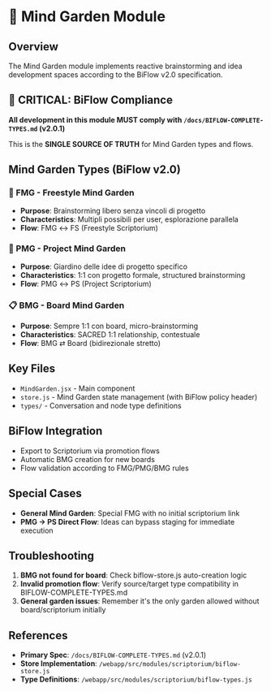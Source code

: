 # 🌱 Mind Garden Module

## Overview
The Mind Garden module implements reactive brainstorming and idea development spaces according to the BiFlow v2.0 specification.

## 🚨 CRITICAL: BiFlow Compliance
**All development in this module MUST comply with `/docs/BIFLOW-COMPLETE-TYPES.md` (v2.0.1)**

This is the **SINGLE SOURCE OF TRUTH** for Mind Garden types and flows.

## Mind Garden Types (BiFlow v2.0)

### 🌱 FMG - Freestyle Mind Garden
- **Purpose**: Brainstorming libero senza vincoli di progetto
- **Characteristics**: Multipli possibili per user, esplorazione parallela
- **Flow**: FMG ↔ FS (Freestyle Scriptorium)

### 🎯 PMG - Project Mind Garden  
- **Purpose**: Giardino delle idee di progetto specifico
- **Characteristics**: 1:1 con progetto formale, structured brainstorming
- **Flow**: PMG ↔ PS (Project Scriptorium)

### 📋 BMG - Board Mind Garden
- **Purpose**: Sempre 1:1 con board, micro-brainstorming
- **Characteristics**: SACRED 1:1 relationship, contestuale
- **Flow**: BMG ⇄ Board (bidirezionale stretto)

## Key Files
- `MindGarden.jsx` - Main component
- `store.js` - Mind Garden state management (with BiFlow policy header)
- `types/` - Conversation and node type definitions

## BiFlow Integration
- Export to Scriptorium via promotion flows
- Automatic BMG creation for new boards
- Flow validation according to FMG/PMG/BMG rules

## Special Cases
- **General Mind Garden**: Special FMG with no initial scriptorium link
- **PMG → PS Direct Flow**: Ideas can bypass staging for immediate execution

## Troubleshooting
1. **BMG not found for board**: Check biflow-store.js auto-creation logic
2. **Invalid promotion flow**: Verify source/target type compatibility in BIFLOW-COMPLETE-TYPES.md
3. **General garden issues**: Remember it's the only garden allowed without board/scriptorium initially

## References
- **Primary Spec**: `/docs/BIFLOW-COMPLETE-TYPES.md` (v2.0.1)
- **Store Implementation**: `/webapp/src/modules/scriptorium/biflow-store.js`
- **Type Definitions**: `/webapp/src/modules/scriptorium/biflow-types.js`